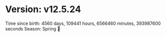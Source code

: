 # Version: v12.5.24
Time since birth: 4560 days, 109441 hours, 6566460 minutes, 393987600 seconds
Season: Spring 🌸
